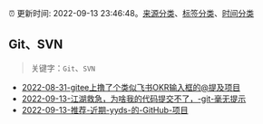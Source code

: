 :alarm_clock: 更新时间: 2022-09-13 23:46:48。[来源分类](../README.md)、[标签分类](../TAGS.md)、[时间分类](../TIMELINE.md)

## Git、SVN


> 关键字：`Git`、`SVN`



- [2022-08-31-gitee上撸了个类似飞书OKR输入框的@提及项目](https://www.zhangxinxu.com/wordpress/2022/08/gitee-feishu-okr-at-mention/) 
- [2022-09-13-江湖救急，为啥我的代码提交不了，-git-毫无提示](https://www.v2ex.com/t/879816) 
- [2022-09-13-推荐-近期-yyds-的-GitHub-项目](https://toutiao.io/k/i1qkq4o) 